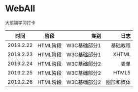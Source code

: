# WebAll
大前端学习打卡


时间|阶段|类别|日志
--|:--:|--:|--:
2019.2.22|HTML阶段|W3C基础部分1|基础教程
2019.2.23|HTML阶段|W3C基础部分1|XHTML
2019.2.24|HTML阶段|W3C基础部分2|表单
2019.2.25|HTML阶段|W3C基础部分2|HTML5
2019.2.26|HTML阶段|W3C基础部分2|图形和媒体

